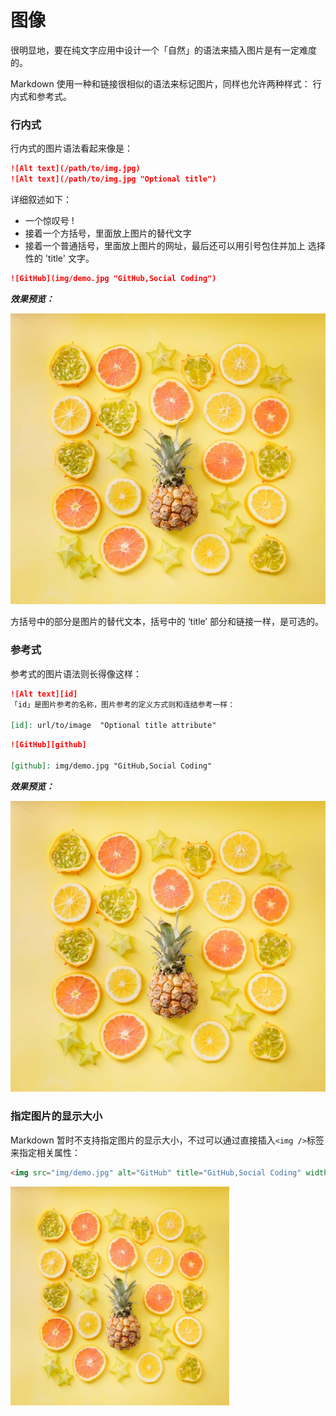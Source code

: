 图像
===

很明显地，要在纯文字应用中设计一个「自然」的语法来插入图片是有一定难度的。

Markdown 使用一种和链接很相似的语法来标记图片，同样也允许两种样式： 行内式和参考式。

### 行内式
行内式的图片语法看起来像是：

```markdown
![Alt text](/path/to/img.jpg)
![Alt text](/path/to/img.jpg "Optional title")
```

详细叙述如下：
- 一个惊叹号 !
- 接着一个方括号，里面放上图片的替代文字
- 接着一个普通括号，里面放上图片的网址，最后还可以用引号包住并加上 选择性的 'title' 文字。

```markdown
![GitHub](img/demo.jpg "GitHub,Social Coding")
```

***效果预览：***

![GitHub](img/demo.jpg "GitHub,Social Coding")


方括号中的部分是图片的替代文本，括号中的 ‘title’ 部分和链接一样，是可选的。

### 参考式
参考式的图片语法则长得像这样：
```markdown
![Alt text][id]
「id」是图片参考的名称，图片参考的定义方式则和连结参考一样：

[id]: url/to/image  "Optional title attribute"
```


```markdown
![GitHub][github]

[github]: img/demo.jpg "GitHub,Social Coding"
```

***效果预览：***

![GitHub][github]

[github]: img/demo.jpg "GitHub,Social Coding"


### 指定图片的显示大小
Markdown 暂时不支持指定图片的显示大小，不过可以通过直接插入`<img />`标签来指定相关属性：

```html
<img src="img/demo.jpg" alt="GitHub" title="GitHub,Social Coding" width="350" height="350" />
```

<img src="img/demo.jpg" alt="GitHub" title="GitHub,Social Coding" width="350" height="350" />